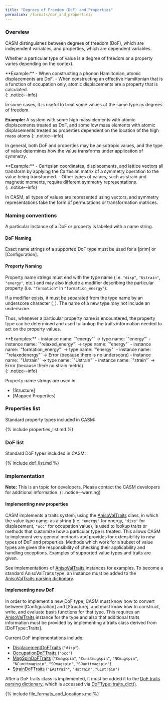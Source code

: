 ```yaml
---
title: "Degrees of Freedom (DoF) and Properties"
permalink: /formats/dof_and_properties/
---
```


### Overview

CASM distinguishes between degrees of freedom (DoF), which are independent variables, and properties, which are dependent variables.

Whether a particular type of value is a degree of freedom or a property varies depending on the context.

<div>
**Example:**
- When constructing a phonon Hamiltonian, atomic displacements are DoF.
- When constructing an effective Hamiltonian that is a function of occupation only, atomic displacements are a property that is calculated.
</div>
{: .notice--info}

In some cases, it is useful to treat some values of the same type as degrees of freedom.

**Example:** A system with some high mass elements with atomic displacements treated as DoF, and some low mass elements with atomic displacements treated as properties dependent on the location of the high mass atoms
{: .notice--info}

In general, both DoF and properties may be anisotropic values, and the type of value determines how the value transforms under application of symmetry.

<div>
**Example:**
- Cartesian coordinates, displacements, and lattice vectors all transform by applying the Cartesian matrix of a symmetry operation to the value being transformed.
- Other types of values, such as strain and magnetic moments, require different symmetry representations.
</div>
{: .notice--info}

In CASM, all types of values are represented using vectors, and symmetry representations take the form of permutations or transformation matrices.


### Naming conventions

A particular instance of a DoF or property is labeled with a name string.


#### DoF Naming

Exact name strings of a supported DoF type must be used for a [prim] or [Configuration].


#### Property Naming

Property name strings must end with the type name (i.e. `"disp"`, `"Ustrain"`, `"energy"`, etc.) and may also include a modifier describing the particular property (i.e. `"formation"` in `"formation_energy"`).

If a modifier exists, it must be separated from the type name by an underscore character (`_`). The name of a new type may not include an underscore.

Thus, whenever a particular property name is encountered, the property type can be determined and used to lookup the traits information needed to act on the property values.

<div>
**Examples:**
- instance name: `"energy"` -> type name: `"energy"`
- instance name: `"relaxed_energy"` -> type name: `"energy"`
- instance name: `"formation_energy"` -> type name: `"energy"`
- instance name: `"relaxedenergy"` -> Error (because there is no underscore)
- instance name: `"Ustrain"` -> type name:  `"Ustrain"`
- instance name: `"strain"` ->  Error (because there no strain metric)
</div>
{: .notice--info}

Property name strings are used in:
- [Structure]
- [Mapped Properties]


### Properties list

Standard property types included in CASM:

{% include properties_list.md %}


### DoF list

Standard DoF types included in CASM:

{% include dof_list.md %}


### Implementation

**Note:** This is an topic for developers. Please contact the CASM developers for additional information.
{: .notice--warning}


#### Implementing new properties

CASM implements a traits system, using the [AnisoValTraits] class, in which the value type name, as a string (i.e. `"energy"` for energy, `"disp"` for displacement, `"occ"` for occupation value), is used to lookup traits or methods that customize how a particular type is treated. This allows CASM to implement very general methods and provides for extensibility to new types of DoF and properties. Methods which work for a subset of value types are given the responsibility of checking their applicability and handling exceptions. Examples of supported value types and traits are given.

See implementations of [AnisoValTraits] instances for examples. To become a standard AnisoValTraits type, an instance must be added to the [AnisoValTraits parsing dictionary].


#### Implementing new DoF

In order to implement a new DoF type, CASM must know how to convert between [Configuration] and [Structure], and must know how to construct, write, and evaluate basis functions for that type. This requires an [AnisoValTraits] instance for the type and also that additional traits information must be provided by implementing a traits class derived from [DoFType::Traits].

Current DoF implementations include:
- [DisplacementDoFTraits] (`"disp"`)
- [OccupationDoFTraits] (`"occ"`)
- [MagSpinDoFTraits] (`"Cmagspin"`, `"Cunitmagspin"`, `"NCmagspin"`, `"NCunitmagspin"`, `"SOmagspin"`, `"SOunitmagspin"`)
- [StrainDoFTraits] (`"EAstrain"`, `"Hstrain"`, `"GLstrain"`)

After a DoF traits class is implemented, it must be added it to the [DoF traits parsing dictionary], which is accessed via [DoFType::traits_dict()].

[AnisoValTraits]: https://prisms-center.github.io/CASMcode_cppdocs/latest/class_c_a_s_m_1_1_aniso_val_traits.html
[AnisoValTraits parsing dictionary]: https://prisms-center.github.io/CASMcode_cppdocs/latest/namespace_c_a_s_m.html#a41ba764cb5d20f103a5d7488f330dfed
[DisplacementDoFTraits]: https://prisms-center.github.io/CASMcode_cppdocs/latest/class_c_a_s_m_1_1_do_f__impl_1_1_displacement_do_f_traits.html
[DoF traits parsing dictionary]: https://prisms-center.github.io/CASMcode_cppdocs/latest/namespace_c_a_s_m.html#ac98d0bd522cf85dc66a6a7fb332b161c
[DoFType::traits_dict()]: https://prisms-center.github.io/CASMcode_cppdocs/latest/namespace_c_a_s_m_1_1_do_f_type.html#a64cd4554c24561f4ef8f20d72b814fe6
[OccupationDoFTraits]: https://prisms-center.github.io/CASMcode_cppdocs/latest/class_c_a_s_m_1_1_do_f__impl_1_1_occupation_do_f_traits.html
[MagSpinDoFTraits]: https://prisms-center.github.io/CASMcode_cppdocs/latest/class_c_a_s_m_1_1_do_f__impl_1_1_mag_spin_do_f_traits.html
[StrainDoFTraits]: https://prisms-center.github.io/CASMcode_cppdocs/latest/class_c_a_s_m_1_1_do_f__impl_1_1_strain_do_f_traits.html

{% include file_formats_and_locations.md %}
